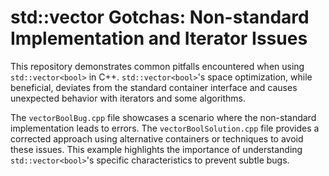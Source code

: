 # std::vector<bool> Gotchas: Non-standard Implementation and Iterator Issues

This repository demonstrates common pitfalls encountered when using `std::vector<bool>` in C++.  `std::vector<bool>`'s space optimization, while beneficial, deviates from the standard container interface and causes unexpected behavior with iterators and some algorithms.

The `vectorBoolBug.cpp` file showcases a scenario where the non-standard implementation leads to errors. The `vectorBoolSolution.cpp` file provides a corrected approach using alternative containers or techniques to avoid these issues.  This example highlights the importance of understanding `std::vector<bool>`'s specific characteristics to prevent subtle bugs.